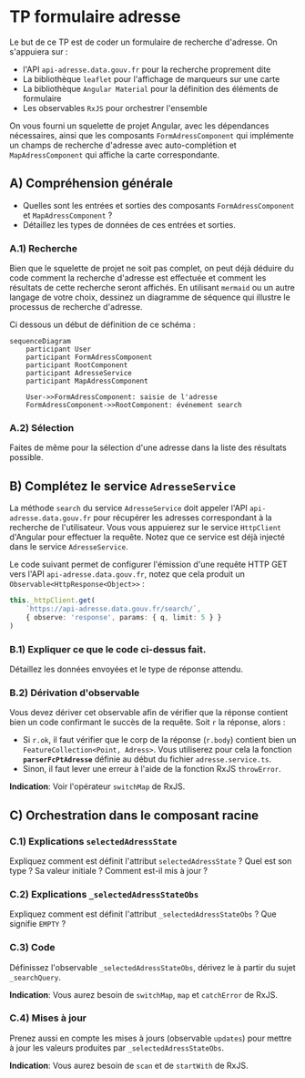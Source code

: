 # TP formulaire adresse

Le but de ce TP est de coder un formulaire de recherche d'adresse.
On s'appuiera sur :
* l'API `api-adresse.data.gouv.fr` pour la recherche proprement dite
* La bibliothèque `leaflet` pour l'affichage de marqueurs sur une carte
* La bibliothèque `Angular Material` pour la définition des éléments de formulaire
* Les observables `RxJS` pour orchestrer l'ensemble

On vous fourni un squelette de projet Angular, avec les dépendances nécessaires, ainsi que les composants `FormAdressComponent` qui implémente un champs de recherche d'adresse avec auto-complétion et `MapAdressComponent` qui affiche la carte correspondante.

## A) Compréhension générale

* Quelles sont les entrées et sorties des composants `FormAdressComponent` et `MapAdressComponent` ?
* Détaillez les types de données de ces entrées et sorties.

### A.1) Recherche

Bien que le squelette de projet ne soit pas complet, on peut déjà déduire du code comment la recherche d'adresse est effectuée et comment les résultats de cette recherche seront affichés. En utilisant `mermaid` ou un autre langage de votre choix, dessinez un diagramme de séquence qui illustre le processus de recherche d'adresse.

Ci dessous un début de définition de ce schéma :

```mermaid
sequenceDiagram
    participant User
    participant FormAdressComponent
    participant RootComponent
    participant AdresseService
    participant MapAdressComponent
    
    User->>FormAdressComponent: saisie de l'adresse
    FormAdressComponent->>RootComponent: événement search
```

### A.2) Sélection

Faites de même pour la sélection d'une adresse dans la liste des résultats possible.

## B) Complétez le service `AdresseService`

La méthode `search` du service `AdresseService` doit appeler l'API `api-adresse.data.gouv.fr` pour récupérer les adresses correspondant à la recherche de l'utilisateur. Vous vous appuierez sur le service `HttpClient` d'Angular pour effectuer la requête. Notez que ce service est déjà injecté dans le service `AdresseService`.

Le code suivant permet de configurer l'émission d'une requête HTTP GET vers l'API `api-adresse.data.gouv.fr`, notez que cela produit un `Observable<HttpResponse<Object>>` :

```typescript
this._httpClient.get(
    `https://api-adresse.data.gouv.fr/search/`, 
    { observe: 'response', params: { q, limit: 5 } }
)
```

### B.1) Expliquer ce que le code ci-dessus fait. 

Détaillez les données envoyées et le type de réponse attendu.

### B.2) Dérivation d'observable

Vous devez dériver cet observable afin de vérifier que la réponse contient bien un code confirmant le succès de la requête. Soit `r` la réponse, alors :
* Si `r.ok`, il faut vérifier que le corp de la réponse (`r.body`) contient bien un `FeatureCollection<Point, Adress>`. Vous utiliserez pour cela la fonction **`parserFcPtAdresse`** définie au début du fichier `adresse.service.ts`.
* Sinon, il faut lever une erreur à l'aide de la fonction RxJS `throwError`.

**Indication**: Voir l'opérateur `switchMap` de RxJS.

## C) Orchestration dans le composant racine

### C.1) Explications `selectedAdressState`

Expliquez comment est définit l'attribut `selectedAdressState` ? 
Quel est son type ? 
Sa valeur initiale ? 
Comment est-il mis à jour ?

### C.2) Explications `_selectedAdressStateObs`

Expliquez comment est définit l'attribut `_selectedAdressStateObs` ? Que signifie `EMPTY` ?

### C.3) Code

Définissez l'observable `_selectedAdressStateObs`, 
dérivez le à partir du sujet `_searchQuery`.

**Indication**: Vous aurez besoin de `switchMap`, `map` et `catchError` de RxJS.
### C.4) Mises à jour

Prenez aussi en compte les mises à jours (observable `updates`) pour mettre à jour les valeurs produites par `_selectedAdressStateObs`.

**Indication**: Vous aurez besoin de `scan` et de `startWith` de RxJS.